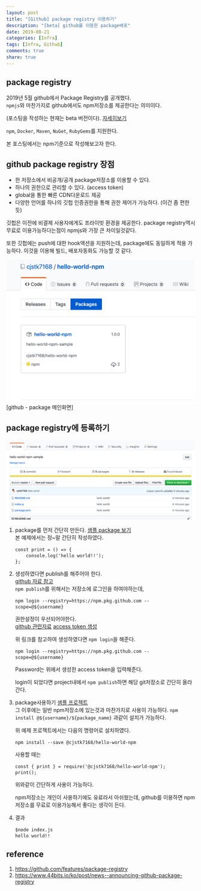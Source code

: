 ```yaml
---
layout: post
title: "[Github] package registry 이용하기"
description: "[beta] github를 이용한 package배포"
date: 2019-08-21
categories: [Infra]
tags: [Infra, Github]
comments: true
share: true
---
```


## package registry
2019년 5월 github에서 Package Registry를 공개했다.  
`npmjs`와 마찬가지로 github에서도 npm저장소를 제공한다는 의미이다.

(포스팅을 작성하는 현재는 beta 버전이다). [자세히보기](https://github.com/features/package-registry)

`npm`, `Docker`, `Maven`, `NuGet`, `RubyGems`를 지원한다.

본 포스팅에서는 npm기준으로 작성해보고자 한다.

## github package registry 장점
* 한 저장소에서 비공개/공개 package저장소를 이용할 수 있다.
* 하나의 권한으로 관리할 수 있다. (access token)
* global을 통한 빠른 CDN다운로드 제공
* 다양한 언어를 하나의 깃헙 인증권한을 통해 권한 제어가 가능하다. (이건 좀 편한듯)

깃헙은 이전에 비결제 사용자에게도 프라이빗 환경을 제공한다. package registry역시 무료로 이용가능하다는점이 npmjs와 가장 큰 차이일것같다.

또한 깃헙에는 push에 대한 hook액션을 지원하는데, package에도 동일하게 적용 가능하다. 이것을 이용해 빌드, 배포자동화도 가능할 것 같다.

![image](/images/post_9_git_npm/package_main.png)  
[github - package 메인화면]

## package registry에 등록하기
![image](/images/post_9_git_npm/npm_publish_1.png) 
 
1. package를 먼저 간단히 만든다.  [샘플 package 보기](https://github.com/cjstk7168/hello-world-npm)  
    본 예제에서는 정~말 간단히 작성하였다. 
    ```
    const print = () => {
        console.log('hello world!!');
    };
    ```

2. 생성하였다면 publish를 해주어야 한다.  
    [github 자료 참고](https://github.com/features/package-registry)  
    `npm publish`를 위해서는 저장소에 로그인을 하여야하는데, 
    ```
    npm login --registry=https://npm.pkg.github.com --scope=@${username}
    ```  
    권한설정이 우선되어야한다.  
    [github 관련자료](https://help.github.com/en/articles/configuring-npm-for-use-with-github-package-registry)
    [access token 생성](https://help.github.com/en/articles/creating-a-personal-access-token-for-the-command-line)
    
    위 링크를 참고하여 생성하였다면 `npm login`을 해준다.
    ```
    npm login --registry=https://npm.pkg.github.com --scope=@${username}
    ```
    
    Password는 위에서 생성한 access token을 입력해준다.
    
    login이 되었다면 project내에서 `npm publish`하면 해당 git저장소로 간단히 올라간다.

3. package사용하기 [샘플 프로젝트](https://github.com/cjstk7168/call-github-npm-sample)  
    그 이후에는 일반 npm저장소에 있는것과 마찬가지로 사용이 가능하다.
    `npm install @${username}/${package_name}` 과같이 설치가 가능하다.
    
    위 예제 프로젝트에서는 다음의 명령어로 설치하였다. 
    ```
    npm install --save @cjstk7168/hello-world-npm
    ```
    
    사용할 때는 
    ```
    const { print } = require('@cjstk7168/hello-world-npm');
    print();
    ```
    위와같이 간단하게 사용이 가능하다.
    
    npm저장소는 개인이 사용하기에도 유료라서 아쉬웠는데, github를 이용하면 npm저장소를 무료로 이용가능해서 좋다는 생각이 든다.


4. 결과
    ```
    $node index.js 
    hello world!!
    ```

## reference
1. https://github.com/features/package-registry
2. https://www.44bits.io/ko/post/news--announcing-github-package-registry